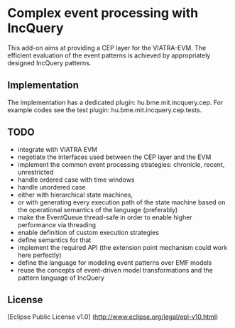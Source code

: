 Complex event processing with IncQuery
======================================

This add-on aims at providing a CEP layer for the VIATRA-EVM. The efficient evaluation of the event patterns is achieved by appropriately designed IncQuery patterns.

Implementation
--------------

The implementation has a dedicated plugin: hu.bme.mit.incquery.cep.
For example codes see the test plugin: hu.bme.mit.incquery.cep.tests.

TODO
----
* integrate with VIATRA EVM
 * negotiate the interfaces used between the CEP layer and the EVM
* implement the common event processing strategies: chronicle, recent, unrestricted
* handle ordered case with time windows
* handle unordered case
 * either with hierarchical state machines,
 * or with generating every execution path of the state machine based on the operational semantics of the language (preferably)
* make the EventQueue thread-safe in order to enable higher performance via threading
* enable definition of custom execution strategies
 * define semantics for that
 * implement the required API (the extension point mechanism could work here perfectly)
* define the language for modeling event patterns over EMF models
 * reuse the concepts of event-driven model transformations and the pattern language of IncQuery


License
-------
[Eclipse Public License v1.0] (http://www.eclipse.org/legal/epl-v10.html)